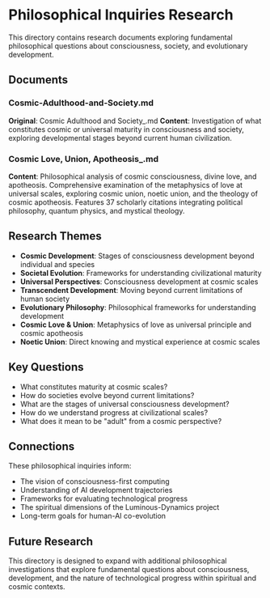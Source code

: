 # Philosophical Inquiries Research

This directory contains research documents exploring fundamental philosophical questions about consciousness, society, and evolutionary development.

## Documents

### Cosmic-Adulthood-and-Society.md
**Original**: Cosmic Adulthood and Society_.md
**Content**: Investigation of what constitutes cosmic or universal maturity in consciousness and society, exploring developmental stages beyond current human civilization.

### Cosmic Love, Union, Apotheosis_.md
**Content**: Philosophical analysis of cosmic consciousness, divine love, and apotheosis. Comprehensive examination of the metaphysics of love at universal scales, exploring cosmic union, noetic union, and the theology of cosmic apotheosis. Features 37 scholarly citations integrating political philosophy, quantum physics, and mystical theology.

## Research Themes

- **Cosmic Development**: Stages of consciousness development beyond individual and species
- **Societal Evolution**: Frameworks for understanding civilizational maturity
- **Universal Perspectives**: Consciousness development at cosmic scales
- **Transcendent Development**: Moving beyond current limitations of human society
- **Evolutionary Philosophy**: Philosophical frameworks for understanding development
- **Cosmic Love & Union**: Metaphysics of love as universal principle and cosmic apotheosis
- **Noetic Union**: Direct knowing and mystical experience at cosmic scales

## Key Questions

- What constitutes maturity at cosmic scales?
- How do societies evolve beyond current limitations?
- What are the stages of universal consciousness development?
- How do we understand progress at civilizational scales?
- What does it mean to be "adult" from a cosmic perspective?

## Connections

These philosophical inquiries inform:
- The vision of consciousness-first computing
- Understanding of AI development trajectories
- Frameworks for evaluating technological progress
- The spiritual dimensions of the Luminous-Dynamics project
- Long-term goals for human-AI co-evolution

## Future Research

This directory is designed to expand with additional philosophical investigations that explore fundamental questions about consciousness, development, and the nature of technological progress within spiritual and cosmic contexts.